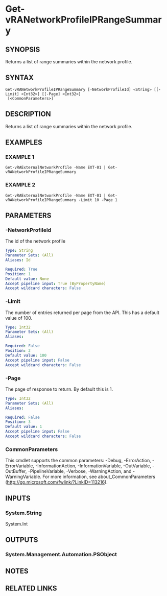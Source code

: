 # Get-vRANetworkProfileIPRangeSummary

## SYNOPSIS
Returns a list of range summaries within the network profile.

## SYNTAX

```
Get-vRANetworkProfileIPRangeSummary [-NetworkProfileId] <String> [[-Limit] <Int32>] [[-Page] <Int32>]
 [<CommonParameters>]
```

## DESCRIPTION
Returns a list of range summaries within the network profile.

## EXAMPLES

### EXAMPLE 1
```
Get-vRAExternalNetworkProfile -Name EXT-01 | Get-vRANetworkProfileIPRangeSummary
```

### EXAMPLE 2
```
Get-vRAExternalNetworkProfile -Name EXT-01 | Get-vRANetworkProfileIPRangeSummary -Limit 10 -Page 1
```

## PARAMETERS

### -NetworkProfileId
The id of the network profile

```yaml
Type: String
Parameter Sets: (All)
Aliases: Id

Required: True
Position: 1
Default value: None
Accept pipeline input: True (ByPropertyName)
Accept wildcard characters: False
```

### -Limit
The number of entries returned per page from the API.
This has a default value of 100.

```yaml
Type: Int32
Parameter Sets: (All)
Aliases:

Required: False
Position: 2
Default value: 100
Accept pipeline input: False
Accept wildcard characters: False
```

### -Page
The page of response to return.
By default this is 1.

```yaml
Type: Int32
Parameter Sets: (All)
Aliases:

Required: False
Position: 3
Default value: 1
Accept pipeline input: False
Accept wildcard characters: False
```

### CommonParameters
This cmdlet supports the common parameters: -Debug, -ErrorAction, -ErrorVariable, -InformationAction, -InformationVariable, -OutVariable, -OutBuffer, -PipelineVariable, -Verbose, -WarningAction, and -WarningVariable.
For more information, see about_CommonParameters (http://go.microsoft.com/fwlink/?LinkID=113216).

## INPUTS

### System.String
System.Int

## OUTPUTS

### System.Management.Automation.PSObject

## NOTES

## RELATED LINKS
